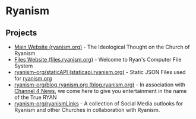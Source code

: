 
<!--
## Hi there 👋

**Here are some ideas to get you started:**

🙋‍♀️ A short introduction - what is your organization all about?
🌈 Contribution guidelines - how can the community get involved?
👩‍💻 Useful resources - where can the community find your docs? Is there anything else the community should know?
🍿 Fun facts - what does your team eat for breakfast?
🧙 Remember, you can do mighty things with the power of [Markdown](https://docs.github.com/github/writing-on-github/getting-started-with-writing-and-formatting-on-github/basic-writing-and-formatting-syntax)
-->

# Ryanism

## Projects
- [Main Website (ryanism.org)](https://ryanism.org) - The Ideological Thought on the Church of Ryanism
- [Files Website (files.ryanism.org)](https://files.ryanism.org) - Welcome to Ryan's Computer File System
- [ryanism-org/staticAPI (staticapi.ryanism.org)](https://github.com/ryanism-org/staticAPI#readme) - Static JSON Files used for [ryanism.org](https://ryanism.org)
- [ryanism-org/blog.ryanism.org (blog.ryanism.org)](https://github.com/ryanism-org/blog.ryanism.org#readme) - In association with [Channel 4 News](https://ryanism.org/channelfour), we come here to give you entertainment in the name of the True RYAN
- [ryanism-org/ryanismLinks](https://github.com/ryanism-org/ryanismLinks#readme) - A collection of Social Media outlooks for Ryanism and other Churches in collaboration with Ryanism.
